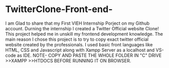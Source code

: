 # TwitterClone-Front-end-
I am Glad to share that my First VIEH Internship Porject on my Github account.
Durning the internship I created a Twitter Official website Clone!
This project helped me in unskill my frontend development knowledge.
The main reason I chose this project is to try to copy exact twitter official website created by the professionals.
I used basic front languages like HTML, CSS and Javascript along with Xampp Server as a localhost and VS-code as IDE.
NOTE- COPY AND PASTE THE WHOLE FOLDER IN "C" DRIVE >>XAMPP >>HTDOCS BEFORE RUNNING IT ON BROWSER.

